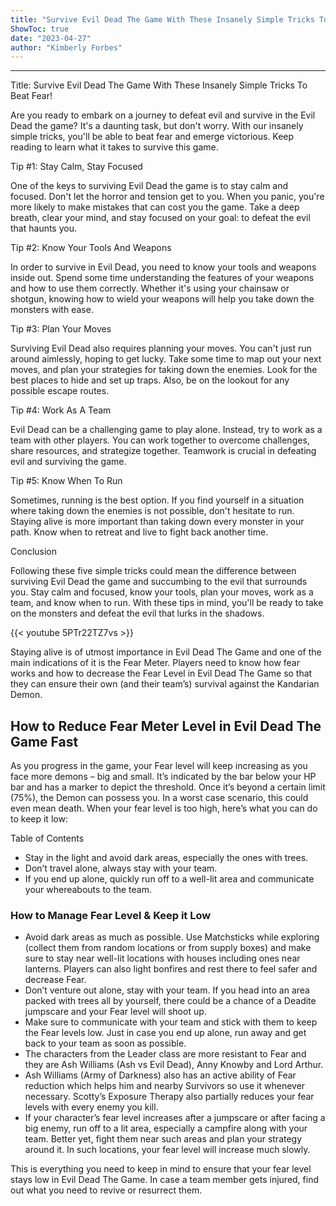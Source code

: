 ```yaml
---
title: "Survive Evil Dead The Game With These Insanely Simple Tricks To Beat Fear!"
ShowToc: true 
date: "2023-04-27"
author: "Kimberly Forbes"
---
```

*****
Title: Survive Evil Dead The Game With These Insanely Simple Tricks To Beat Fear!

Are you ready to embark on a journey to defeat evil and survive in the Evil Dead the game? It's a daunting task, but don't worry. With our insanely simple tricks, you'll be able to beat fear and emerge victorious. Keep reading to learn what it takes to survive this game.

Tip #1: Stay Calm, Stay Focused

One of the keys to surviving Evil Dead the game is to stay calm and focused. Don't let the horror and tension get to you. When you panic, you're more likely to make mistakes that can cost you the game. Take a deep breath, clear your mind, and stay focused on your goal: to defeat the evil that haunts you.

Tip #2: Know Your Tools And Weapons

In order to survive in Evil Dead, you need to know your tools and weapons inside out. Spend some time understanding the features of your weapons and how to use them correctly. Whether it's using your chainsaw or shotgun, knowing how to wield your weapons will help you take down the monsters with ease.

Tip #3: Plan Your Moves

Surviving Evil Dead also requires planning your moves. You can't just run around aimlessly, hoping to get lucky. Take some time to map out your next moves, and plan your strategies for taking down the enemies. Look for the best places to hide and set up traps. Also, be on the lookout for any possible escape routes.

Tip #4: Work As A Team

Evil Dead can be a challenging game to play alone. Instead, try to work as a team with other players. You can work together to overcome challenges, share resources, and strategize together. Teamwork is crucial in defeating evil and surviving the game.

Tip #5: Know When To Run

Sometimes, running is the best option. If you find yourself in a situation where taking down the enemies is not possible, don't hesitate to run. Staying alive is more important than taking down every monster in your path. Know when to retreat and live to fight back another time.

Conclusion

Following these five simple tricks could mean the difference between surviving Evil Dead the game and succumbing to the evil that surrounds you. Stay calm and focused, know your tools, plan your moves, work as a team, and know when to run. With these tips in mind, you'll be ready to take on the monsters and defeat the evil that lurks in the shadows.

{{< youtube 5PTr22TZ7vs >}} 



Staying alive is of utmost importance in Evil Dead The Game and one of the main indications of it is the Fear Meter. Players need to know how fear works and how to decrease the Fear Level in Evil Dead The Game so that they can ensure their own (and their team’s) survival against the Kandarian Demon.
 
## How to Reduce Fear Meter Level in Evil Dead The Game Fast
 
As you progress in the game, your Fear level will keep increasing as you face more demons – big and small. It’s indicated by the bar below your HP bar and has a marker to depict the threshold. Once it’s beyond a certain limit (75%), the Demon can possess you. In a worst case scenario, this could even mean death. When your fear level is too high, here’s what you can do to keep it low:
 
Table of Contents
 
- Stay in the light and avoid dark areas, especially the ones with trees.
 - Don’t travel alone, always stay with your team.
 - If you end up alone, quickly run off to a well-lit area and communicate your whereabouts to the team.

 
### How to Manage Fear Level & Keep it Low
 
- Avoid dark areas as much as possible. Use Matchsticks while exploring (collect them from random locations or from supply boxes) and make sure to stay near well-lit locations with houses including ones near lanterns. Players can also light bonfires and rest there to feel safer and decrease Fear.
 - Don’t venture out alone, stay with your team. If you head into an area packed with trees all by yourself, there could be a chance of a Deadite jumpscare and your Fear level will shoot up.
 - Make sure to communicate with your team and stick with them to keep the Fear levels low. Just in case you end up alone, run away and get back to your team as soon as possible.
 - The characters from the Leader class are more resistant to Fear and they are Ash Williams (Ash vs Evil Dead), Anny Knowby and Lord Arthur.
 - Ash Williams (Army of Darkness) also has an active ability of Fear reduction which helps him and nearby Survivors so use it whenever necessary. Scotty’s Exposure Therapy also partially reduces your fear levels with every enemy you kill.
 - If your character’s fear level increases after a jumpscare or after facing a big enemy, run off to a lit area, especially a campfire along with your team. Better yet, fight them near such areas and plan your strategy around it. In such locations, your fear level will increase much slowly.

 
This is everything you need to keep in mind to ensure that your fear level stays low in Evil Dead The Game. In case a team member gets injured, find out what you need to revive or resurrect them.





